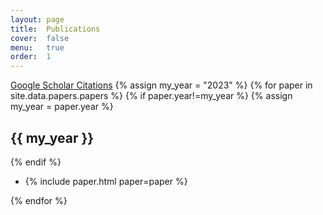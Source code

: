 ```yaml
---
layout: page
title:  Publications
cover:  false
menu:   true
order:  1
---
```

[Google Scholar Citations](https://scholar.google.com/citations?user=fXsHJXkAAAAJ)
{% assign my_year = "2023" %} 
{% for paper in site.data.papers.papers %}
 {% if paper.year!=my_year %}
 {% assign my_year = paper.year %}
 <h2>{{ my_year }}</h2>
 {% endif %}
 <ul> 
  <li>{% include paper.html paper=paper %}</li>
 </ul>
{% endfor %}
 

